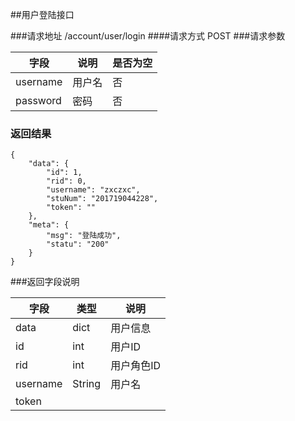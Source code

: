 ##用户登陆接口

###请求地址
/account/user/login
####请求方式
POST
###请求参数
<table>
    <thead>
        <tr>
            <th>字段</th>
            <th>说明</th>
            <th>是否为空</th>
        </tr>
    </thead>
    <tbody>
        <tr>
            <td>username</td>
            <td>用户名</td>
            <td>否</td>
        </tr>
        <tr>
            <td>password</td>
            <td>密码</td>
            <td>否</td>
        </tr>
    </tbody>
</table>

### 返回结果
```
{
    "data": {
        "id": 1,
        "rid": 0,
        "username": "zxczxc",
        "stuNum": "201719044228",
        "token": ""
    },
    "meta": {
        "msg": "登陆成功",
        "statu": "200"
    }
}
```
###返回字段说明
<table>
    <thead>
        <tr>
            <th>字段</th>
            <th>类型</th>
            <th>说明</th>
        </tr>
    </thead>
    <tbody>
        <tr>
            <td>data</td>
            <td>dict</td>
            <td>用户信息</td>
        </tr>
        <tr>
            <td>id</td>
            <td>int</td>
            <td>用户ID</td>
        </tr>
        <tr>
            <td>rid</td>
            <td>int</td>
            <td>用户角色ID</td>
        </tr>
        <tr>
            <td>username</td>
            <td>String</td>
            <td>用户名</td>
        </tr>
        <tr>
            <td>token</td>
            <td></td>
            <td></td>
        </tr> 
    </tbody>
</table>
